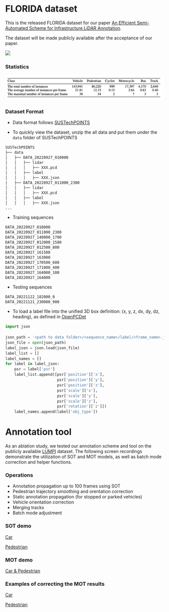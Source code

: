 # FLORIDA dataset
This is the released FLORIDA dataset for our paper [An Efficient Semi-Automated Scheme for Infrastructure LiDAR Annotation](https://arxiv.org/abs/2301.10732). 

The dataset will be made publicly available after the acceptance of our paper.

![](./doc/seq_fast.gif)

### Statistics
![](./doc/statistics.png)

### Dataset Format

* Data format follows [SUSTechPOINTS](https://github.com/naurril/SUSTechPOINTS) 


* To quickly view the dataset, unzip the all data and put them under the `data` folder of SUSTechPOINTS

```
SUSTechPOINTS
├── data
│   ├── DATA_20220927_010000
│   │   ├── lidar
│   │   │   ├── XXX.pcd
│   │   ├── label
│   │   │   ├── XXX.json
|   ├── DATA_20220927_011000_2300
│   │   ├── lidar
│   │   │   ├── XXX.pcd
│   │   ├── label
│   │   │   ├── XXX.json
...
```

* Training sequences

```
DATA_20220927_010000
DATA_20220927_011000_2300
DATA_20220927_140000_1700
DATA_20220927_012000_1580
DATA_20220927_012500_800
DATA_20220927_161500
DATA_20220927_163000
DATA_20220927_170500_600
DATA_20220927_171000_400
DATA_20220927_164000_100
DATA_20220927_164000
```

* Testing sequences

```
DATA_20221122_182000_0
DATA_20221121_230000_900
```


* To load a label file into the unified 3D box definition: (x, y, z, dx, dy, dz, heading), as defined in [OpenPCDet](https://github.com/open-mmlab/OpenPCDet)

```python
import json

json_path = '<path to data folder>/<sequence_name>/label/<frame_name>.json'
json_file = open(json_path)
label_json = json.load(json_file)
label_list = []
label_names = []
for label in label_json:
    psr = label['psr']
    label_list.append([psr['position']['x'],
                       psr['position']['y'],
                       psr['position']['z'],
                       psr['scale']['x'],
                       psr['scale']['y'],
                       psr['scale']['z'],
                       psr['rotation']['z']])
    label_names.append(label['obj_type'])
```

# Annotation tool
As an ablation study, we tested our annotation scheme and tool on the publicly available [LUMPI](https://data.uni-hannover.de/cs_CZ/dataset/lumpi) dataset. The following screen recordings demonstrate the utilization of SOT and MOT models, as well as batch mode correction and helper functions.

### Operations
* Annotation propagation up to 100 frames using SOT
* Pedestrian trajectory smoothing and orentation correction
* Static annotation propagation (for stopped or parked vehicles)
* Vehicle orientation correction
* Merging tracks 
* Batch mode adjustment

### SOT demo
[Car](https://drive.google.com/file/d/1zSHhj6QcQpcJHV2yBc07dMP_e0TrSX4k/view?usp=drive_link)

[Pedestrian](https://drive.google.com/file/d/13oWANlfg9deKEkBZVKV3p8quc0w2oycd/view?usp=drive_link)

### MOT demo
[Car & Pedestrian](https://drive.google.com/file/d/1U0JlytWXgs8zLDjydThrgs0NJTSH_jnp/view?usp=drive_link)

### Examples of correcting the MOT results
[Car](https://drive.google.com/file/d/1ltABDyKs0HT6NtzRfVOB2BvFE0shcuQ0/view?usp=drive_link)

[Pedestrian](https://drive.google.com/file/d/1SqNvcr5USM1w66rbh6lMn9d68Uq_1tcp/view?usp=drive_link)

